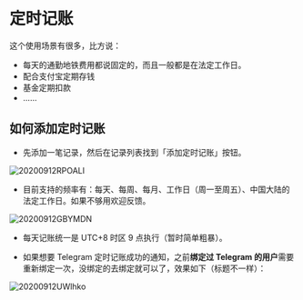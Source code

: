 # 定时记账

这个使用场景有很多，比方说：

- 每天的通勤地铁费用都说固定的，而且一般都是在法定工作日。
- 配合支付宝定期存钱
- 基金定期扣款
- ……

## 如何添加定时记账

- 先添加一笔记录，然后在记录列表找到「添加定时记账」按钮。

![20200912RPOALI](https://blog-1251237404.cos.ap-guangzhou.myqcloud.com/20200912RPOALI.png)

- 目前支持的频率有：每天、每周、每月、工作日（周一至周五）、中国大陆的法定工作日。如果不够用欢迎反馈。

![20200912GBYMDN](https://blog-1251237404.cos.ap-guangzhou.myqcloud.com/20200912GBYMDN.png)

- 每天记账统一是 UTC+8 时区 9 点执行（暂时简单粗暴）。

- 如果想要 Telegram 定时记账成功的通知，之前**绑定过 Telegram 的用户**需要重新绑定一次，没绑定的去绑定就可以了，效果如下（标题不一样）：

![20200912UWlhko](https://blog-1251237404.cos.ap-guangzhou.myqcloud.com/20200912UWlhko.png)